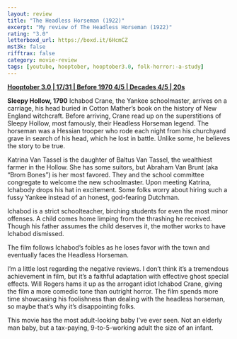 ```yaml
---
layout: review
title: "The Headless Horseman (1922)"
excerpt: "My review of The Headless Horseman (1922)"
rating: "3.0"
letterboxd_url: https://boxd.it/6HcmCZ
mst3k: false
rifftrax: false
category: movie-review
tags: [youtube, hooptober, hooptober3.0, folk-horror:-a-study]
---
```


<b><a href="https://boxd.it/pRNoI/detail" target="_blank" rel="noopener">Hooptober 3.0 | 17/31 | Before 1970 4/5 | Decades 4/5 | 20s</a></b>

<b>Sleepy Hollow, 1790</b>
Ichabod Crane, the Yankee schoolmaster, arrives on a carriage, his head buried in Cotton Mather’s book on the history of New England witchcraft. Before arriving, Crane read up on the superstitions of Sleepy Hollow, most famously, their Headless Horseman legend. The horseman was a Hessian trooper who rode each night from his churchyard grave in search of his head, which he lost in battle. Unlike some, he believes the story to be true.

Katrina Van Tassel is the daughter of Baltus Van Tassel, the wealthiest farmer in the Hollow. She has some suitors, but Abraham Van Brunt (aka “Brom Bones”) is her most favored. They and the school committee congregate to welcome the new schoolmaster. Upon meeting Katrina, Ichabody drops his hat in excitement. Some folks worry about hiring such a fussy Yankee instead of an honest, god-fearing Dutchman.

Ichabod is a strict schoolteacher, birching students for even the most minor offenses. A child comes home limping from the thrashing he received. Though his father assumes the child deserves it, the mother works to have Ichabod dismissed.

The film follows Ichabod’s foibles as he loses favor with the town and eventually faces the Headless Horseman.

I’m a little lost regarding the negative reviews. I don’t think it’s a tremendous achievement in film, but it’s a faithful adaptation with effective ghost special effects. Will Rogers hams it up as the arrogant idiot Ichabod Crane, giving the film a more comedic tone than outright horror. The film spends more time showcasing his foolishness than dealing with the headless horseman, so maybe that’s why it’s disappointing folks.

This movie has the most adult-looking baby I’ve ever seen. Not an elderly man baby, but a tax-paying, 9-to-5-working adult the size of an infant.
